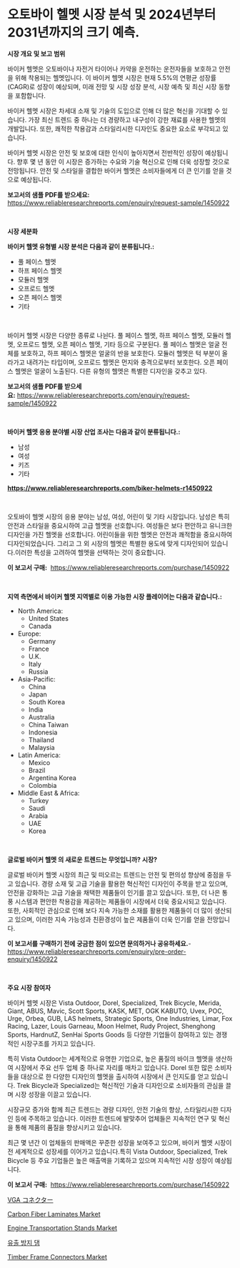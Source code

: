 <p><h1>오토바이 헬멧 시장 분석 및 2024년부터 2031년까지의 크기 예측.</h1></p><p><strong>시장 개요 및 보고 범위</strong></p>
<p><p>바이커 헬멧은 오토바이나 자전거 타이어나 카약을 운전하는 운전자들을 보호하고 안전을 위해 착용되는 헬멧입니다. 이 바이커 헬멧 시장은 현재 5.5%의 연평균 성장률(CAGR)로 성장이 예상되며, 미래 전망 및 시장 성장 분석, 시장 예측 및 최신 시장 동향을 포함합니다. </p><p>바이커 헬멧 시장은 차세대 소재 및 기술의 도입으로 인해 더 많은 혁신을 기대할 수 있습니다. 가장 최신 트렌드 중 하나는 더 경량하고 내구성이 강한 재료를 사용한 헬멧의 개발입니다. 또한, 쾌적한 착용감과 스타일리시한 디자인도 중요한 요소로 부각되고 있습니다.</p><p>바이커 헬멧 시장은 안전 및 보호에 대한 인식이 높아지면서 전반적인 성장이 예상됩니다. 향후 몇 년 동안 이 시장은 증가하는 수요와 기술 혁신으로 인해 더욱 성장할 것으로 전망됩니다. 안전 및 스타일을 결합한 바이커 헬멧은 소비자들에게 더 큰 인기를 얻을 것으로 예상됩니다.</p></p>
<p><strong>보고서의 샘플 PDF를 받으세요:</strong> <a href="https://www.reliableresearchreports.com/enquiry/request-sample/1450922">https://www.reliableresearchreports.com/enquiry/request-sample/1450922</a></p>
<p>&nbsp;</p>
<p><strong>시장 세분화</strong></p>
<p><strong>바이커 헬멧 유형별 시장 분석은 다음과 같이 분류됩니다.:</strong></p>
<p><ul><li>풀 페이스 헬멧</li><li>하프 페이스 헬멧</li><li>모듈러 헬멧</li><li>오프로드 헬멧</li><li>오픈 페이스 헬멧</li><li>기타</li></ul></p>
<p>&nbsp;</p>
<p><p>바이커 헬멧 시장은 다양한 종류로 나뉜다. 풀 페이스 헬멧, 하프 페이스 헬멧, 모듈러 헬멧, 오프로드 헬멧, 오픈 페이스 헬멧, 기타 등으로 구분된다. 풀 페이스 헬멧은 얼굴 전체를 보호하고, 하프 페이스 헬멧은 얼굴의 반을 보호한다. 모듈러 헬멧은 턱 부분이 올라가고 내려가는 타입이며, 오프로드 헬멧은 먼지와 충격으로부터 보호한다. 오픈 페이스 헬멧은 얼굴이 노출된다. 다른 유형의 헬멧은 특별한 디자인을 갖추고 있다.</p></p>
<p><strong>보고서의 샘플 PDF를 받으세요:</strong>&nbsp;<a href="https://www.reliableresearchreports.com/enquiry/request-sample/1450922">https://www.reliableresearchreports.com/enquiry/request-sample/1450922</a></p>
<p>&nbsp;</p>
<p><strong> 바이커 헬멧 응용 분야별 시장 산업 조사는 다음과 같이 분류됩니다.:</strong></p>
<p><ul><li>남성</li><li>여성</li><li>키즈</li><li>기타</li></ul></p>
<p><strong><a href="https://www.reliableresearchreports.com/biker-helmets-r1450922">https://www.reliableresearchreports.com/biker-helmets-r1450922</a></strong></p>
<p>&nbsp;</p>
<p><p>오토바이 헬멧 시장의 응용 분야는 남성, 여성, 어린이 및 기타 시장입니다. 남성은 특히 안전과 스타일을 중요시하여 고급 헬멧을 선호합니다. 여성들은 보다 편안하고 유니크한 디자인을 가진 헬멧을 선호합니다. 어린이들을 위한 헬멧은 안전과 쾌적함을 중요시하여 디자인되었습니다. 그리고 그 외 시장의 헬멧은 특별한 용도에 맞게 디자인되어 있습니다.이러한 특성을 고려하여 헬멧을 선택하는 것이 중요합니다.</p></p>
<p><strong>이 보고서 구매:</strong>&nbsp; <a href="https://www.reliableresearchreports.com/purchase/1450922">https://www.reliableresearchreports.com/purchase/1450922</a></p>
<p>&nbsp;</p>
<p><strong>지역 측면에서 바이커 헬멧 지역별로 이용 가능한 시장 플레이어는 다음과 같습니다.:</strong></p>
<p><ul>
    <li>
        North America:
        <ul>
            <li>United States</li>
            <li>Canada</li>
        </ul>
    </li>
    <li>
        Europe:
        <ul>
            <li>Germany</li>
            <li>France</li>
            <li>U.K.</li>
            <li>Italy</li>
            <li>Russia</li>
        </ul>
    </li>
    <li>
        Asia-Pacific:
        <ul>
            <li>China</li>
            <li>Japan</li>
            <li>South Korea</li>
            <li>India</li>
            <li>Australia</li>
            <li>China Taiwan</li>
            <li>Indonesia</li>
            <li>Thailand</li>
            <li>Malaysia</li>
        </ul>
    </li>
    <li>
        Latin America:
        <ul>
            <li>Mexico</li>
            <li>Brazil</li>
            <li>Argentina Korea</li>
            <li>Colombia</li>
        </ul>
    </li>
    <li>
        Middle East & Africa:
        <ul>
            <li>Turkey</li>
            <li>Saudi</li>
            <li>Arabia</li>
            <li>UAE</li>
            <li>Korea</li>
        </ul>
    </li>
    </ul></p>
<p>&nbsp;</p>
<p><strong>글로벌 바이커 헬멧 의 새로운 트렌드는 무엇입니까? 시장?</strong></p>
<p><p>글로벌 바이커 헬멧 시장의 최근 및 떠오르는 트렌드는 안전 및 편의성 향상에 중점을 두고 있습니다. 경량 소재 및 고급 기술을 활용한 혁신적인 디자인이 주목을 받고 있으며, 안전을 강화하는 고급 기술을 채택한 제품들이 인기를 끌고 있습니다. 또한, 더 나은 통풍 시스템과 편안한 착용감을 제공하는 제품들이 시장에서 더욱 중요시되고 있습니다. 또한, 사회적인 관심으로 인해 보다 지속 가능한 소재를 활용한 제품들이 더 많이 생산되고 있으며, 이러한 지속 가능성과 친환경성이 높은 제품들이 더욱 인기를 얻을 전망입니다.</p></p>
<p><strong>이 보고서를 구매하기 전에 궁금한 점이 있으면 문의하거나 공유하세요.</strong>- <a href="https://www.reliableresearchreports.com/enquiry/pre-order-enquiry/1450922">https://www.reliableresearchreports.com/enquiry/pre-order-enquiry/1450922</a></p>
<p>&nbsp;</p>
<p><strong>주요 시장 참여자</strong></p>
<p><p>바이커 헬멧 시장은 Vista Outdoor, Dorel, Specialized, Trek Bicycle, Merida, Giant, ABUS, Mavic, Scott Sports, KASK, MET, OGK KABUTO, Uvex, POC, Urge, Orbea, GUB, LAS helmets, Strategic Sports, One Industries, Limar, Fox Racing, Lazer, Louis Garneau, Moon Helmet, Rudy Project, Shenghong Sports, HardnutZ, SenHai Sports Goods 등 다양한 기업들이 참여하고 있는 경쟁적인 시장구조를 가지고 있습니다.</p><p>특히 Vista Outdoor는 세계적으로 유명한 기업으로, 높은 품질의 바이크 헬멧을 생산하여 시장에서 주요 선두 업체 중 하나로 자리를 매차고 있습니다. Dorel 또한 많은 소비자들을 대상으로 한 다양한 디자인의 헬멧을 출시하여 시장에서 큰 인지도를 얻고 있습니다. Trek Bicycle과 Specialized는 혁신적인 기술과 디자인으로 소비자들의 관심을 끌며 시장 성장을 이끌고 있습니다.</p><p>시장규모 증가와 함께 최근 트렌드는 경량 디자인, 안전 기술의 향상, 스타일리시한 디자인 등에 주목하고 있습니다. 이러한 트렌드에 발맞추어 업체들은 지속적인 연구 및 혁신을 통해 제품의 품질을 향상시키고 있습니다.</p><p>최근 몇 년간 이 업체들의 판매액은 꾸준한 성장을 보여주고 있으며, 바이커 헬멧 시장이 전 세계적으로 성장세를 이어가고 있습니다.특히 Vista Outdoor, Specialized, Trek Bicycle 등 주요 기업들은 높은 매출액을 기록하고 있으며 지속적인 시장 성장이 예상됩니다.</p></p>
<p><strong>이 보고서 구매:</strong>&nbsp;&nbsp;<a href="https://www.reliableresearchreports.com/purchase/1450922">https://www.reliableresearchreports.com/purchase/1450922</a></p>
<p><p><a href="https://github.com/bevdtkn4419963/Market-Research-Report-List-1/blob/main/106341422521.md">VGA コネクター</a></p><p><a href="https://issuu.com/reportprime-2/docs/carbon-fiber-laminates-market-size-2030.pptx">Carbon Fiber Laminates Market</a></p><p><a href="https://github.com/NorbertYates/Market-Research-Report-List-4/blob/main/engine-transportation-stands-market.md">Engine Transportation Stands Market</a></p><p><a href="https://github.com/Tristiarton768456/Market-Research-Report-List-1/blob/main/560733020613.md">유출 방지 댐</a></p><p><a href="https://issuu.com/reportprime-2/docs/timber-frame-connectors-market-size-2030.pptx">Timber Frame Connectors Market</a></p></p>